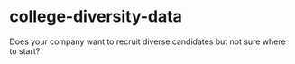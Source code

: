 # college-diversity-data
Does your company want to recruit diverse candidates but not sure where to start?
